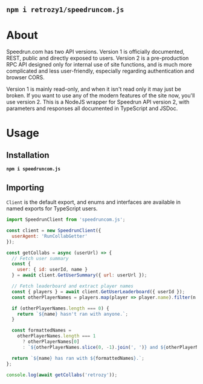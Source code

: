 ## `npm i retrozy1/speedruncom.js`

# About

Speedrun.com has two API versions. Version 1 is officially documented, REST, public and directly exposed to users. Version 2 is a pre-production RPC API designed only for internal use of site functions, and is much more complicated and less user-friendly, especially regarding authentication and browser CORS.

Version 1 is mainly read-only, and when it isn't read only it may just be broken. If you want to use any of the modern features of the site now, you'll use version 2. This is a NodeJS wrapper for Speedrun API version 2, with parameters and responses all documented in TypeScript and JSDoc.

# Usage

## Installation

**`npm i speedruncom.js`**

## Importing

`Client` is the default export, and enums and interfaces are available in named exports for TypeScript users.

```js
import SpeedrunClient from 'speedruncom.js';

const client = new SpeedrunClient({
  userAgent: 'RunCollabGetter'
});

const getCollabs = async (userUrl) => {
  // Fetch user summary
  const {
    user: { id: userId, name }
  } = await client.GetUserSummary({ url: userUrl });

  // Fetch leaderboard and extract player names
  const { players } = await client.GetUserLeaderboard({ userId });
  const otherPlayerNames = players.map(player => player.name).filter(n => n !== name); // Exclude self

  if (otherPlayerNames.length === 0) {
    return `${name} hasn't ran with anyone.`;
  }

  const formattedNames =
    otherPlayerNames.length === 1
      ? otherPlayerNames[0]
      : `${otherPlayerNames.slice(0, -1).join(', ')} and ${otherPlayerNames.slice(-1)}`;

  return `${name} has ran with ${formattedNames}.`;
};

console.log(await getCollabs('retrozy'));
```
